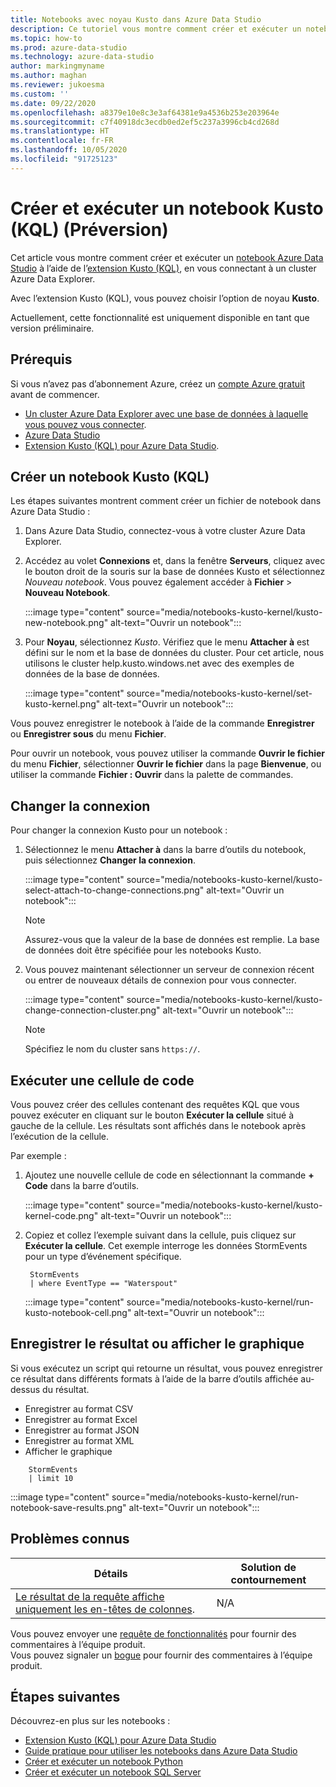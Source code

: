```yaml
---
title: Notebooks avec noyau Kusto dans Azure Data Studio
description: Ce tutoriel vous montre comment créer et exécuter un notebook Kusto.
ms.topic: how-to
ms.prod: azure-data-studio
ms.technology: azure-data-studio
author: markingmyname
ms.author: maghan
ms.reviewer: jukoesma
ms.custom: ''
ms.date: 09/22/2020
ms.openlocfilehash: a8379e10e8c3e3af64381e9a4536b253e203964e
ms.sourcegitcommit: c7f40918dc3ecdb0ed2ef5c237a3996cb4cd268d
ms.translationtype: HT
ms.contentlocale: fr-FR
ms.lasthandoff: 10/05/2020
ms.locfileid: "91725123"
---
```

# <a name="create-and-run-a-kusto-kql-notebook-preview"></a>Créer et exécuter un notebook Kusto (KQL) (Préversion)

Cet article vous montre comment créer et exécuter un [notebook Azure Data Studio](./notebooks-guidance.md) à l’aide de l’[extension Kusto (KQL)](../extensions/kusto-extension.md), en vous connectant à un cluster Azure Data Explorer.

Avec l’extension Kusto (KQL), vous pouvez choisir l’option de noyau **Kusto**.

Actuellement, cette fonctionnalité est uniquement disponible en tant que version préliminaire.

## <a name="prerequisites"></a>Prérequis

Si vous n’avez pas d’abonnement Azure, créez un [compte Azure gratuit](https://azure.microsoft.com/free/) avant de commencer.

- [Un cluster Azure Data Explorer avec une base de données à laquelle vous pouvez vous connecter](/azure/data-explorer/create-cluster-database-portal).
- [Azure Data Studio](../download-azure-data-studio.md)
- [Extension Kusto (KQL) pour Azure Data Studio](../extensions/kusto-extension.md).

## <a name="create-a-kusto-kql-notebook"></a>Créer un notebook Kusto (KQL)

Les étapes suivantes montrent comment créer un fichier de notebook dans Azure Data Studio :

1. Dans Azure Data Studio, connectez-vous à votre cluster Azure Data Explorer.

2. Accédez au volet **Connexions** et, dans la fenêtre **Serveurs**, cliquez avec le bouton droit de la souris sur la base de données Kusto et sélectionnez *Nouveau notebook*. Vous pouvez également accéder à **Fichier** > **Nouveau Notebook**.

   :::image type="content" source="media/notebooks-kusto-kernel/kusto-new-notebook.png" alt-text="Ouvrir un notebook":::

3. Pour **Noyau**, sélectionnez *Kusto*. Vérifiez que le menu **Attacher à** est défini sur le nom et la base de données du cluster. Pour cet article, nous utilisons le cluster help.kusto.windows.net avec des exemples de données de la base de données.

   :::image type="content" source="media/notebooks-kusto-kernel/set-kusto-kernel.png" alt-text="Ouvrir un notebook":::

Vous pouvez enregistrer le notebook à l’aide de la commande **Enregistrer** ou **Enregistrer sous** du menu **Fichier**.

Pour ouvrir un notebook, vous pouvez utiliser la commande **Ouvrir le fichier** du menu **Fichier**, sélectionner **Ouvrir le fichier** dans la page **Bienvenue**, ou utiliser la commande **Fichier : Ouvrir** dans la palette de commandes.

## <a name="change-the-connection"></a>Changer la connexion

Pour changer la connexion Kusto pour un notebook :

1. Sélectionnez le menu **Attacher à** dans la barre d’outils du notebook, puis sélectionnez **Changer la connexion**.

   :::image type="content" source="media/notebooks-kusto-kernel/kusto-select-attach-to-change-connections.png" alt-text="Ouvrir un notebook":::

   > [!Note]
   > Assurez-vous que la valeur de la base de données est remplie. La base de données doit être spécifiée pour les notebooks Kusto.

2. Vous pouvez maintenant sélectionner un serveur de connexion récent ou entrer de nouveaux détails de connexion pour vous connecter.

   :::image type="content" source="media/notebooks-kusto-kernel/kusto-change-connection-cluster.png" alt-text="Ouvrir un notebook":::

   > [!Note]
   > Spécifiez le nom du cluster sans `https://`.

## <a name="run-a-code-cell"></a>Exécuter une cellule de code

Vous pouvez créer des cellules contenant des requêtes KQL que vous pouvez exécuter en cliquant sur le bouton **Exécuter la cellule** situé à gauche de la cellule. Les résultats sont affichés dans le notebook après l’exécution de la cellule.

Par exemple :

1. Ajoutez une nouvelle cellule de code en sélectionnant la commande **+ Code** dans la barre d’outils.

   :::image type="content" source="media/notebooks-kusto-kernel/kusto-kernel-code.png" alt-text="Ouvrir un notebook":::

2. Copiez et collez l’exemple suivant dans la cellule, puis cliquez sur **Exécuter la cellule**. Cet exemple interroge les données StormEvents pour un type d’événement spécifique.

   ```kusto
    StormEvents
    | where EventType == "Waterspout"
   ```

   :::image type="content" source="media/notebooks-kusto-kernel/run-kusto-notebook-cell.png" alt-text="Ouvrir un notebook":::

## <a name="save-the-result-or-show-chart"></a>Enregistrer le résultat ou afficher le graphique

Si vous exécutez un script qui retourne un résultat, vous pouvez enregistrer ce résultat dans différents formats à l’aide de la barre d’outils affichée au-dessus du résultat.

- Enregistrer au format CSV
- Enregistrer au format Excel
- Enregistrer au format JSON
- Enregistrer au format XML
- Afficher le graphique

```kusto
    StormEvents
    | limit 10
```

:::image type="content" source="media/notebooks-kusto-kernel/run-notebook-save-results.png" alt-text="Ouvrir un notebook":::

## <a name="known-issues"></a>Problèmes connus

| Détails | Solution de contournement |
|---------|------------|
| [Le résultat de la requête affiche uniquement les en-têtes de colonnes](https://github.com/microsoft/azuredatastudio/issues/12565). | N/A |

Vous pouvez envoyer une [requête de fonctionnalités](https://github.com/microsoft/azuredatastudio/issues/new?assignees=&labels=&template=feature_request.md&title=) pour fournir des commentaires à l’équipe produit.  
Vous pouvez signaler un [bogue](https://github.com/microsoft/azuredatastudio/issues/new?assignees=&labels=&template=bug_report.md&title=) pour fournir des commentaires à l’équipe produit.

## <a name="next-steps"></a>Étapes suivantes

Découvrez-en plus sur les notebooks :

- [Extension Kusto (KQL) pour Azure Data Studio](../extensions/kusto-extension.md)
- [Guide pratique pour utiliser les notebooks dans Azure Data Studio](./notebooks-guidance.md)
- [Créer et exécuter un notebook Python](./notebooks-python-kernel.md)
- [Créer et exécuter un notebook SQL Server](./notebooks-sql-kernel.md)